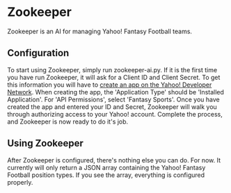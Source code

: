 # Zookeeper
Zookeeper is an AI for managing Yahoo! Fantasy Football teams.

## Configuration
To start using Zookeeper, simply run zookeeper-ai.py. If it is the first time you have run Zookeeper, it will ask for a Client ID and Client Secret. To get this information you will have to [create an app on the Yahoo! Developer Network](https://developer.yahoo.com/apps/create). When creating the app, the 'Application Type' should be 'Installed Application'. For 'API Permissions', select 'Fantasy Sports'. Once you have created the app and entered your ID and Secret, Zookeeper will walk you through authorizing access to your Yahoo! account. Complete the process, and Zookeeper is now ready to do it's job.

## Using Zookeeper
After Zookeeper is configured, there's nothing else you can do. For now. It currently will only return a JSON array containing the Yahoo! Fantasy Football position types. If you see the array, everything is configured properly.
